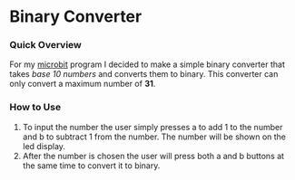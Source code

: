 # Binary Converter
 
### Quick Overview
For my [microbit](https://microbit.org/) program I decided to make a simple binary converter that takes _base 10 numbers_ and converts them to binary. This converter can only convert a maximum number of **31**.

### How to Use
1. To input the number the user simply presses a to add 1 to the number and b to subtract 1 from the number. The number will be shown on the led display. 
2. After the number is chosen the user will press both a and b buttons at the same time to convert it to binary.
